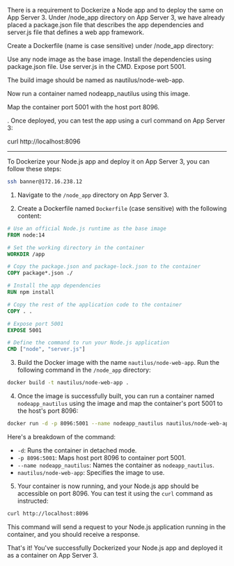 There is a requirement to Dockerize a Node app and to deploy the same on App Server 3. Under /node_app directory on App Server 3, we have already placed a package.json file that describes the app dependencies and server.js file that defines a web app framework.



Create a Dockerfile (name is case sensitive) under /node_app directory:

Use any node image as the base image.
Install the dependencies using package.json file.
Use server.js in the CMD.
Expose port 5001.

The build image should be named as nautilus/node-web-app.


Now run a container named nodeapp_nautilus using this image.

Map the container port 5001 with the host port 8096.

. Once deployed, you can test the app using a curl command on App Server 3:



curl http://localhost:8096


----

To Dockerize your Node.js app and deploy it on App Server 3, you can follow these steps: 

```bash
ssh banner@172.16.238.12
```

1. Navigate to the `/node_app` directory on App Server 3.

2. Create a Dockerfile named `Dockerfile` (case sensitive) with the following content:

```Dockerfile
# Use an official Node.js runtime as the base image
FROM node:14

# Set the working directory in the container
WORKDIR /app

# Copy the package.json and package-lock.json to the container
COPY package*.json ./

# Install the app dependencies
RUN npm install

# Copy the rest of the application code to the container
COPY . .

# Expose port 5001
EXPOSE 5001

# Define the command to run your Node.js application
CMD ["node", "server.js"]
```

3. Build the Docker image with the name `nautilus/node-web-app`. Run the following command in the `/node_app` directory:

```bash
docker build -t nautilus/node-web-app .
```

4. Once the image is successfully built, you can run a container named `nodeapp_nautilus` using the image and map the container's port 5001 to the host's port 8096:

```bash
docker run -d -p 8096:5001 --name nodeapp_nautilus nautilus/node-web-app
```

Here's a breakdown of the command:
- `-d`: Runs the container in detached mode.
- `-p 8096:5001`: Maps host port 8096 to container port 5001.
- `--name nodeapp_nautilus`: Names the container as `nodeapp_nautilus`.
- `nautilus/node-web-app`: Specifies the image to use.

5. Your container is now running, and your Node.js app should be accessible on port 8096. You can test it using the `curl` command as instructed:

```bash
curl http://localhost:8096
```

This command will send a request to your Node.js application running in the container, and you should receive a response.

That's it! You've successfully Dockerized your Node.js app and deployed it as a container on App Server 3.